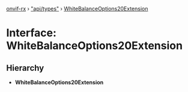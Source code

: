 [onvif-rx](../README.md) › ["api/types"](../modules/_api_types_.md) › [WhiteBalanceOptions20Extension](_api_types_.whitebalanceoptions20extension.md)

# Interface: WhiteBalanceOptions20Extension

## Hierarchy

* **WhiteBalanceOptions20Extension**
